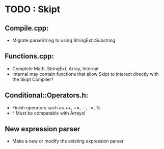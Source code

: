 # TODO : Skipt

## Compile.cpp:
- Migrate parseString to using StringExt::Substring

## Functions.cpp:
- Complete Math, StringExt, Array, Internal
- Internal may contain functions that allow Skipt to interact directly with the Skipt Compiler?

## Conditional::Operators.h:
- Finish operators such as ++, +=, --, -=, %
- ^ Must be compatable with Arrays!

## New expression parser
- Make a new or modify the existing expression parser
